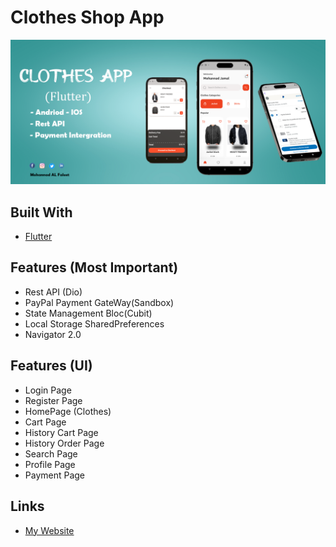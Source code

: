 # Clothes Shop App

<img src="assets/images/background_app.png"/>

## Built With

* [Flutter](https://flutter.dev/)

## Features (Most Important)
- Rest API (Dio)
- PayPal Payment GateWay(Sandbox)
- State Management Bloc(Cubit)
- Local Storage SharedPreferences
- Navigator 2.0

## Features (UI)
- Login Page
- Register Page
- HomePage (Clothes)
- Cart Page
- History Cart Page
- History Order Page
- Search Page
- Profile Page
- Payment Page

## Links
* [My Website](https://mohnd-info.com/)
